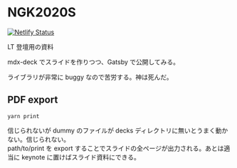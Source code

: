 # NGK2020S

[![Netlify Status](https://api.netlify.com/api/v1/badges/6e84bb3b-1201-4e33-9af9-96b0246addcb/deploy-status)](https://app.netlify.com/sites/silly-neumann-4bafa7/deploys)

LT 登壇用の資料

mdx-deck でスライドを作りつつ、Gatsby で公開してみる。

ライブラリが非常に buggy なので苦労する。神は死んだ。

## PDF export

```
yarn print
```

信じられないが dummy のファイルが decks ディレクトリに無いとうまく動かない。信じられない。  
path/to/print を export することでスライドの全ページが出力される。あとは適当に keynote に置けばスライド資料にできる。
